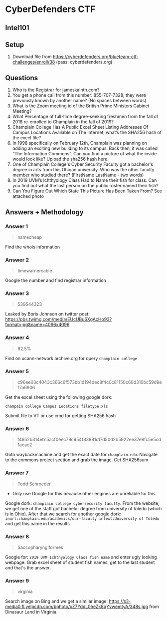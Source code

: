 # CyberDefenders CTF

## Intel101

## Setup

1. Download file from https://cyberdefenders.org/blueteam-ctf-challenges/enroll/38 (pass: cyberdefenders.org)

## Questions

1. Who is the Registrar for jameskainth.com?
2. You get a phone call from this number: 855-707-7328, they were previously known by another name? (No spaces between words)
3. What is the Zoom meeting id of the British Prime Ministers Cabinet Meeting?
4. What Percentage of full-time degree-seeking freshmen from the fall of 2018 re-enrolled to Champlain in the fall of 2019?
5. Champlain College Has A Public Excel Sheet Listing Addresses Of Campus Locations Available on The Internet, what’s the SHA256 hash of the excel file?
6. In 1998 specifically on February 12th, Champlain was planning on adding an exciting new building to its campus. Back then, it was called “The Information Commons”. Can you find a picture of what the inside would look like? Upload the sha256 hash here.
7. One of Champlain College's Cyber Security Faculty got a bachelor's degree in arts from this Ohioan university. Who was the other faculty member who studied there? (FirstName LastName - two words)
8. In 2019 UVM’s Ichthyology Class Had to Name their fish for class. Can you find out what the last person on the public roster named their fish?
9. Can You Figure Out Which State This Picture Has Been Taken From? See attached photo

## Answers + Methodology

### Answer 1

> namecheap

Find the whois information

### Answer 2

> timewarnercable

Google the number and find registrar information

### Answer 3

> 539544323

Leaked by Boris Johnson on twitter post: https://pbs.twimg.com/media/EUcUBu6XgAcHo93?format=jpg&name=4096x4096

### Answer 4

> 82.5%

Find on ucann-network archive.org for query `champlain college`

### Answer 5

> c96ee03c4043c366c6f573bb1d194dec8f4c0c81150c60d310bc59d9e17a6906

Get the excel sheet using the following google dork:

```
champain college Campus Locations filetype:xls
```

Submit file to VT or use cmd for getting SHA256 hash

### Answer 6

> f4952b314eb15acf0eec79c954f83881c17d50d2b5922ee37e8fc5e5cd1aeac2

Goto waybackmachine and get the exact date for `champlain.edu`. Navigate to the commons project section and grab the image. Get SHA256sum

### Answer 7

> Todd Schroeder

- Only use Google for this because other engines are unreliable for this

Google dork: `champlain college cybersecurity faculty`. From the website, we get one of the staff got bachelor degree from university of toledo (which is in Ohio). After that we search for another google dork: `inurl:champlain.edu/academics/our-faculty intext:University of Toledo` and get this name in the results

### Answer 8

> Saccopharyngiformes

Google for: `2019 UVM Ichthyology Class fish name` and enter ugly looking webpage. Grab excel sheet of student fish names, get to the last student and that's the answer.

### Answer 9

> virginia

Search image on Bing and we get a similar image: https://s3-media0.fl.yelpcdn.com/bphoto/xZ7YddL0heZk8qYvwemtyA/348s.jpg from Dinasaur Land in Virginia.
